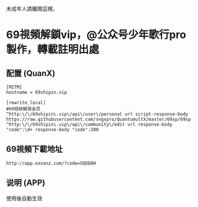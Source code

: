 未成年人請離開這裡。


# 69視頻解鎖vip，@公众号少年歌行pro 製作，轉載註明出處

## 配置 (QuanX)

```properties
[MITM]
hostname = 69shipin.vip

[rewrite_local]
#69视频解锁会员
^http:\/\/69shipin\.vip\/api\/user\/personal url script-response-body https://raw.githubusercontent.com/sngxpro/QuantumultX/master/69sp/69sp.js
^http:\/\/69shipin\.vip\/api\/community\/edit url response-body "code":\d+ response-body "code":200
```

## 69視頻下載地址
```properties
http://app.exxanz.com/?code=SQDDAH
```

## 说明 (APP)

使用後自動生效

